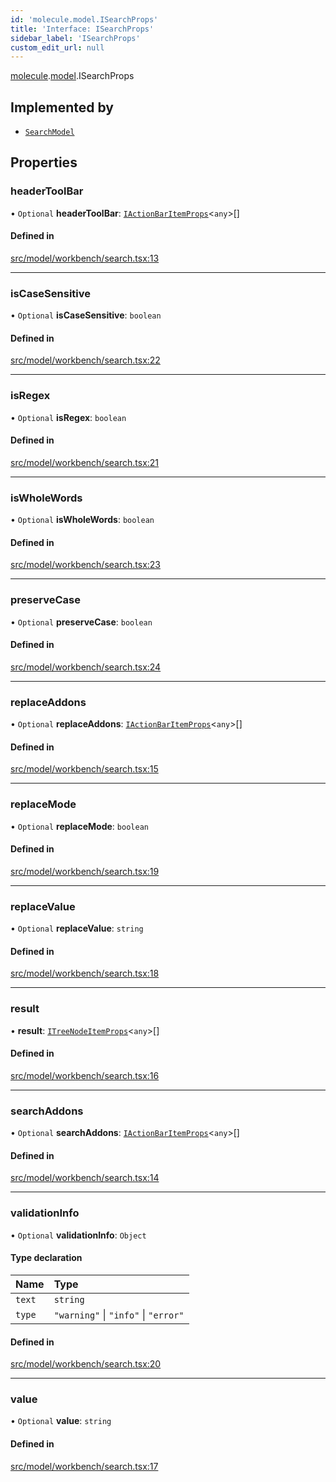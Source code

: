 ```yaml
---
id: 'molecule.model.ISearchProps'
title: 'Interface: ISearchProps'
sidebar_label: 'ISearchProps'
custom_edit_url: null
---
```


[molecule](../namespaces/molecule).[model](../namespaces/molecule.model).ISearchProps

## Implemented by

-   [`SearchModel`](../classes/molecule.model.SearchModel)

## Properties

### headerToolBar

• `Optional` **headerToolBar**: [`IActionBarItemProps`](molecule.component.IActionBarItemProps)<`any`\>[]

#### Defined in

[src/model/workbench/search.tsx:13](https://github.com/DTStack/molecule/blob/46c80551/src/model/workbench/search.tsx#L13)

---

### isCaseSensitive

• `Optional` **isCaseSensitive**: `boolean`

#### Defined in

[src/model/workbench/search.tsx:22](https://github.com/DTStack/molecule/blob/46c80551/src/model/workbench/search.tsx#L22)

---

### isRegex

• `Optional` **isRegex**: `boolean`

#### Defined in

[src/model/workbench/search.tsx:21](https://github.com/DTStack/molecule/blob/46c80551/src/model/workbench/search.tsx#L21)

---

### isWholeWords

• `Optional` **isWholeWords**: `boolean`

#### Defined in

[src/model/workbench/search.tsx:23](https://github.com/DTStack/molecule/blob/46c80551/src/model/workbench/search.tsx#L23)

---

### preserveCase

• `Optional` **preserveCase**: `boolean`

#### Defined in

[src/model/workbench/search.tsx:24](https://github.com/DTStack/molecule/blob/46c80551/src/model/workbench/search.tsx#L24)

---

### replaceAddons

• `Optional` **replaceAddons**: [`IActionBarItemProps`](molecule.component.IActionBarItemProps)<`any`\>[]

#### Defined in

[src/model/workbench/search.tsx:15](https://github.com/DTStack/molecule/blob/46c80551/src/model/workbench/search.tsx#L15)

---

### replaceMode

• `Optional` **replaceMode**: `boolean`

#### Defined in

[src/model/workbench/search.tsx:19](https://github.com/DTStack/molecule/blob/46c80551/src/model/workbench/search.tsx#L19)

---

### replaceValue

• `Optional` **replaceValue**: `string`

#### Defined in

[src/model/workbench/search.tsx:18](https://github.com/DTStack/molecule/blob/46c80551/src/model/workbench/search.tsx#L18)

---

### result

• **result**: [`ITreeNodeItemProps`](molecule.component.ITreeNodeItemProps)<`any`\>[]

#### Defined in

[src/model/workbench/search.tsx:16](https://github.com/DTStack/molecule/blob/46c80551/src/model/workbench/search.tsx#L16)

---

### searchAddons

• `Optional` **searchAddons**: [`IActionBarItemProps`](molecule.component.IActionBarItemProps)<`any`\>[]

#### Defined in

[src/model/workbench/search.tsx:14](https://github.com/DTStack/molecule/blob/46c80551/src/model/workbench/search.tsx#L14)

---

### validationInfo

• `Optional` **validationInfo**: `Object`

#### Type declaration

| Name   | Type                                 |
| :----- | :----------------------------------- |
| `text` | `string`                             |
| `type` | `"warning"` \| `"info"` \| `"error"` |

#### Defined in

[src/model/workbench/search.tsx:20](https://github.com/DTStack/molecule/blob/46c80551/src/model/workbench/search.tsx#L20)

---

### value

• `Optional` **value**: `string`

#### Defined in

[src/model/workbench/search.tsx:17](https://github.com/DTStack/molecule/blob/46c80551/src/model/workbench/search.tsx#L17)
